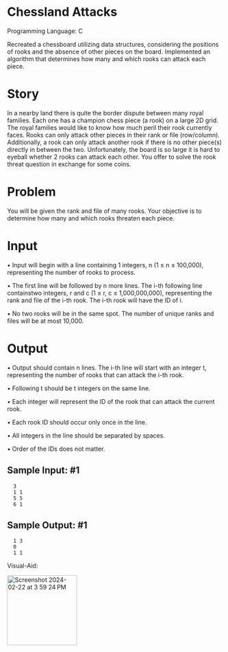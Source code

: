 # Chessland Attacks

Programming Language: C

Recreated a chessboard utilizing data structures, considering the positions of rooks and the absence of other pieces on the board. Implemented an algorithm that determines how many and which rooks can attack each piece.

# Story
In a nearby land there is quite the border dispute between many royal families. Each one has a champion chess piece (a rook) on a large 2D grid. The royal families would like to know how much peril their rook currently faces. Rooks can only attack other pieces in their rank or file (row/column). Additionally, a rook can only attack another rook if there is no other piece(s) directly in between the two. Unfortunately, the board is so large it is hard to eyeball whether 2 rooks can attack each other. You offer to solve the rook threat question in exchange for some coins.

# Problem
You will be given the rank and file of many rooks. Your objective is to determine how many and which rooks threaten each piece.

# Input
• Input will begin with a line containing 1 integers, n (1 ≤ n ≤ 100,000), representing the number of rooks to process. 

• The first line will be followed by n more lines. The i-th following line containstwo integers, r and c (1 ≤ r, c ≤ 1,000,000,000), representing the rank and file of the i-th rook. The i-th rook will have the ID of i.

• No two rooks will be in the same spot. The number of unique ranks and files will be at most 10,000.

# Output
• Output should contain n lines. The i-th line will start with an integer t, representing the number of rooks that can attack the i-th rook. 

• Following t should be t integers on the same line. 

• Each integer will represent the ID of the rook that can attack the current rook. 

• Each rook ID should occur only once in the line. 

• All integers in the line should be separated by spaces. 

• Order of the IDs does not matter.

## Sample Input: #1

```text
  3
  1 1
  5 5
  6 1
```

## Sample Output: #1
```text
  1 3
  0
  1 1
```
Visual-Aid: 

<img width="163" alt="Screenshot 2024-02-22 at 3 59 24 PM" src="https://github.com/thaovyvle/Chessland-Attacks/assets/122627050/4116a207-39d6-4e9e-9750-4fcc81a636ae">




